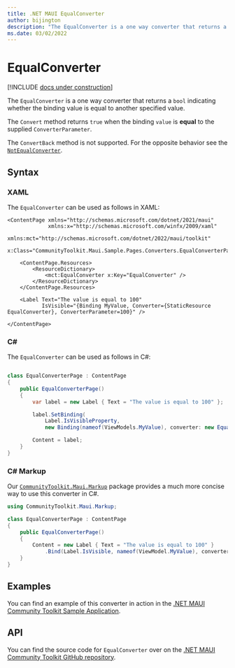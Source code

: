 ```yaml
---
title: .NET MAUI EqualConverter
author: bijington
description: "The EqualConverter is a one way converter that returns a `bool` indicating whether the binding value is equal to another specified value."
ms.date: 03/02/2022
---
```


# EqualConverter

[!INCLUDE [docs under construction](../includes/preview-note.md)]

The `EqualConverter` is a one way converter that returns a `bool` indicating whether the binding value is equal to another specified value.

The `Convert` method returns `true` when the binding `value` is **equal** to the supplied `ConverterParameter`.

The `ConvertBack` method is not supported. For the opposite behavior see the [`NotEqualConverter`](not-equal-converter.md).

## Syntax

### XAML

The `EqualConverter` can be used as follows in XAML:

```xaml
<ContentPage xmlns="http://schemas.microsoft.com/dotnet/2021/maui"
             xmlns:x="http://schemas.microsoft.com/winfx/2009/xaml"
             xmlns:mct="http://schemas.microsoft.com/dotnet/2022/maui/toolkit"
             x:Class="CommunityToolkit.Maui.Sample.Pages.Converters.EqualConverterPage">

    <ContentPage.Resources>
        <ResourceDictionary>
            <mct:EqualConverter x:Key="EqualConverter" />
        </ResourceDictionary>
    </ContentPage.Resources>

    <Label Text="The value is equal to 100"
           IsVisible="{Binding MyValue, Converter={StaticResource EqualConverter}, ConverterParameter=100}" />

</ContentPage>
```

### C#

The `EqualConverter` can be used as follows in C#:

```csharp

class EqualConverterPage : ContentPage
{
    public EqualConverterPage()
    {
        var label = new Label { Text = "The value is equal to 100" };

		label.SetBinding(
			Label.IsVisibleProperty,
			new Binding(nameof(ViewModels.MyValue), converter: new EqualConverter());

		Content = label;
    }
}
```

### C# Markup

Our [`CommunityToolkit.Maui.Markup`](../markup/markup.md) package provides a much more concise way to use this converter in C#.

```csharp
using CommunityToolkit.Maui.Markup;

class EqualConverterPage : ContentPage
{
    public EqualConverterPage()
    {
        Content = new Label { Text = "The value is equal to 100" }
            .Bind(Label.IsVisible, nameof(ViewModel.MyValue), converter: new EqualConverter();
    }
}
```

## Examples

You can find an example of this converter in action in the [.NET MAUI Community Toolkit Sample Application](https://github.com/CommunityToolkit/Maui/blob/main/samples/CommunityToolkit.Maui.Sample/Pages/Converters/EqualConverterPage.xaml).

## API

You can find the source code for `EqualConverter` over on the [.NET MAUI Community Toolkit GitHub repository](https://github.com/CommunityToolkit/Maui/blob/main/src/CommunityToolkit.Maui/Converters/EqualConverter.cs).